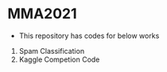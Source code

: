 # MMA2021
- This repository has codes for below works 
1. Spam Classification
2. Kaggle Competion Code
